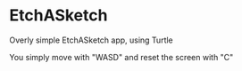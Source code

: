 # EtchASketch
Overly simple EtchASketch app, using Turtle

You simply move with "WASD" and reset the screen with "C"

